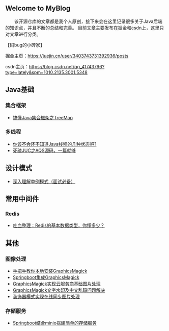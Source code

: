 ## Welcome to MyBlog

　　该开源仓库的文章都是我个人原创，接下来会在这里记录很多关于Java后端的知识点，并且不断的总结和完善。
目前文章主要发布在掘金和csdn上，这里只对文章进行分类。

【码bug的小砖家】

掘金主页：https://juejin.cn/user/3403743731392936/posts

csdn主页：https://blog.csdn.net/qq_41743796?type=lately&spm=1010.2135.3001.5348

## Java基础
### 集合框架
- [搞懂Java集合框架之TreeMap](https://juejin.cn/post/6844904186660782088)
### 多线程
- [你该不会还不知道Java线程的几种状态吧?](https://juejin.im/post/5ed9df78f265da77160044bb)
- [死磕JUC之AQS源码，一篇就够](https://juejin.cn/post/6844904182785245198)


## 设计模式
- [深入理解单例模式（面试必备）](https://juejin.cn/post/6984065491560038413)

## 常用中间件
### Redis
- [吐血整理：Redis的基本数据类型，你懂多少？](https://juejin.im/post/5eda1f92e51d45785f51d78e)


## 其他
### 图像处理
- [手把手教你本地安装GraphicsMagick](https://juejin.cn/post/6964395592348860446)
- [Springboot集成GraphicsMagick](https://juejin.cn/post/6965194338053816327/)
- [GraphicsMagick实现云服务商基础图片处理](https://juejin.cn/post/6968832318957944839/)
- [GraphicsMagick文字水印及中文乱码问题解决](https://juejin.cn/post/6970206710455599140/)
- [装饰器模式实现在线同步图片处理](https://juejin.cn/post/7022181879314907167)

### 存储服务
- [Springboot结合minio搭建简单的存储服务](https://juejin.cn/post/6978304433809522719)

